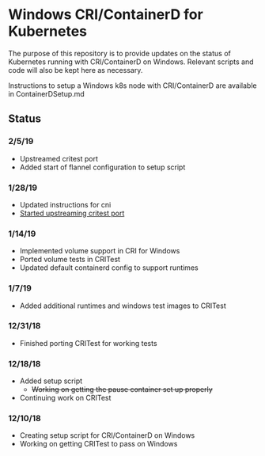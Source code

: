 # Windows CRI/ContainerD for Kubernetes
The purpose of this repository is to provide updates on the status of Kubernetes running with CRI/ContainerD on Windows.
Relevant scripts and code will also be kept here as necessary.

Instructions to setup a Windows k8s node with CRI/ContainerD are available in ContainerDSetup.md

## Status

### 2/5/19
  * Upstreamed critest port
  * Added start of flannel configuration to setup script

### 1/28/19
  * Updated instructions for cni
  * [Started upstreaming critest port](https://github.com/kubernetes-sigs/cri-tools/pull/430)

### 1/14/19
  * Implemented volume support in CRI for Windows
  * Ported volume tests in CRITest
  * Updated default containerd config to support runtimes

### 1/7/19
  * Added additional runtimes and windows test images to CRITest

### 12/31/18
  * Finished porting CRITest for working tests

### 12/18/18
  * Added setup script
    * ~~Working on getting the pause container set up properly~~
  * Continuing work on CRITest

### 12/10/18
  * Creating setup script for CRI/ContainerD on Windows
  * Working on getting CRITest to pass on Windows
